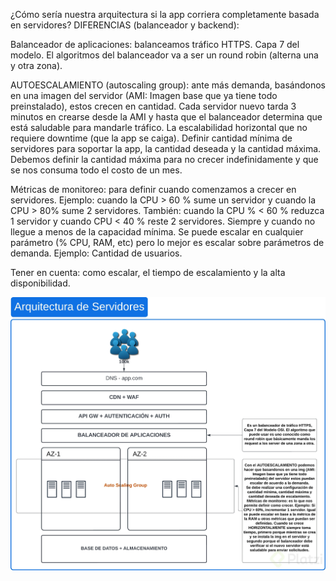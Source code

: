 ¿Cómo sería nuestra arquitectura si la app corriera completamente basada en servidores?
DIFERENCIAS (balanceador y backend):

Balanceador de aplicaciones: balanceamos tráfico HTTPS. Capa 7 del modelo. El algoritmos del balanceador va a ser un round robin (alterna una y otra zona).

AUTOESCALAMIENTO (autoscaling group): ante más demanda, basándonos en una imagen del servidor (AMI: Imagen base que ya tiene todo preinstalado), estos crecen en cantidad.
Cada servidor nuevo tarda 3 minutos en crearse desde la AMI y hasta que el balanceador determina que está saludable para mandarle tráfico.
La escalabilidad horizontal que no requiere downtime (que la app se caiga). Definir cantidad mínima de servidores para soportar la app, la cantidad deseada y la cantidad máxima.
Debemos definir la cantidad máxima para no crecer indefinidamente y que se nos consuma todo el costo de un mes.

Métricas de monitoreo: para definir cuando comenzamos a crecer en servidores. Ejemplo: cuando la CPU > 60 % sume un servidor y cuando la CPU > 80% sume 2 servidores. También: cuando la CPU % < 60 % reduzca 1 servidor y cuando CPU < 40 % reste 2 servidores. Siempre y cuando no llegue a menos de la capacidad mínima.
Se puede escalar en cualquier parámetro (% CPU, RAM, etc) pero lo mejor es escalar sobre parámetros de demanda. Ejemplo: Cantidad de usuarios.

Tener en cuenta: como escalar, el tiempo de escalamiento y la alta disponibilidad.

![Alt text](image-1.png)